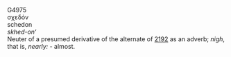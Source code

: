 G4975  
σχεδόν  
schedon  
*skhed-on‘*  
Neuter of a presumed derivative of the alternate of [2192](g2192) as an
adverb; *nigh*, that is, *nearly:* - almost.  
